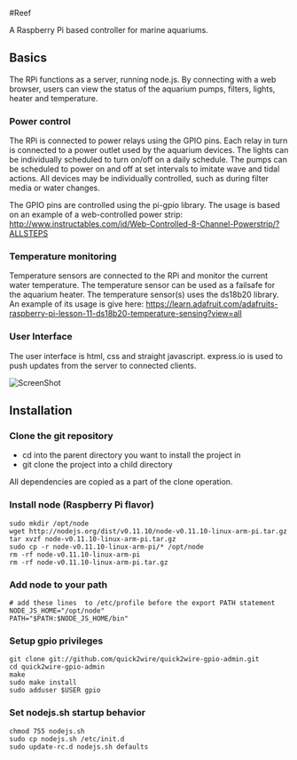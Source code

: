 #Reef

A Raspberry Pi based controller for marine aquariums.

## Basics
The RPi functions as a server, running node.js.  By connecting with a web browser, users can view the status of the aquarium pumps, filters, lights, heater and temperature.

### Power control
The RPi is connected to power relays using the GPIO pins.  Each relay in turn is connected to a power outlet used by the aquarium devices.  The lights can be individually scheduled to turn on/off on a daily schedule.  The pumps can be scheduled to power on and off at set intervals to imitate wave and tidal actions.  All devices may be individually controlled, such as during filter media or water changes.

The GPIO pins are controlled using the pi-gpio library.  The usage is based on an example of a web-controlled power strip: http://www.instructables.com/id/Web-Controlled-8-Channel-Powerstrip/?ALLSTEPS

### Temperature monitoring
Temperature sensors are connected to the RPi and monitor the current water temperature.  The temperature sensor can be used as a failsafe for the aquarium heater.  The temperature sensor(s) uses the ds18b20 library.  An example of its usage is give here: https://learn.adafruit.com/adafruits-raspberry-pi-lesson-11-ds18b20-temperature-sensing?view=all

### User Interface
The user interface is html, css and straight javascript.  express.io is used to push updates from the server to connected clients.

![ScreenShot](https://raw.github.com/goossen/reef/master/screenshot1.png)

## Installation

### Clone the git repository
  * cd into the parent directory you want to install the project in
  * git clone the project into a child directory

All dependencies are copied as a part of the clone operation.

### Install node (Raspberry Pi flavor)
```Shell
sudo mkdir /opt/node
wget http://nodejs.org/dist/v0.11.10/node-v0.11.10-linux-arm-pi.tar.gz
tar xvzf node-v0.11.10-linux-arm-pi.tar.gz
sudo cp -r node-v0.11.10-linux-arm-pi/* /opt/node
rm -rf node-v0.11.10-linux-arm-pi
rm -rf node-v0.11.10-linux-arm-pi.tar.gz
```

### Add node to your path
```Shell
# add these lines  to /etc/profile before the export PATH statement
NODE_JS_HOME="/opt/node"
PATH="$PATH:$NODE_JS_HOME/bin"
```

### Setup gpio privileges
```Shell
git clone git://github.com/quick2wire/quick2wire-gpio-admin.git
cd quick2wire-gpio-admin
make
sudo make install
sudo adduser $USER gpio
```

### Set nodejs.sh startup behavior
```Shell
chmod 755 nodejs.sh
sudo cp nodejs.sh /etc/init.d
sudo update-rc.d nodejs.sh defaults
```




